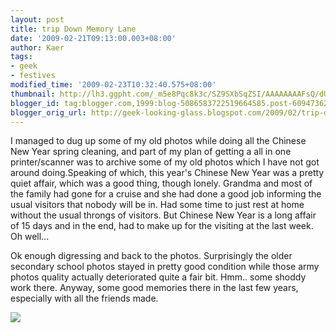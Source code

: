 ```yaml
---
layout: post
title: trip Down Memory Lane
date: '2009-02-21T09:13:00.003+08:00'
author: Kaer
tags:
- geek
- festives
modified_time: '2009-02-23T10:32:40.575+08:00'
thumbnail: http://lh3.ggpht.com/_m5e8Pqc8k3c/SZ9SXbSqZSI/AAAAAAAAFsQ/dUmw7B0p1QE/s72-c/Yearbook%20Collage.jpg
blogger_id: tag:blogger.com,1999:blog-5086583722519664585.post-6094736208856869457
blogger_orig_url: http://geek-looking-glass.blogspot.com/2009/02/trip-down-memory-lane.html
---
```


I managed to dug up some of my 
old photos while doing all the Chinese New Year spring cleaning, and part of 
my plan of getting a all in one printer/scanner was to archive some of my old 
photos which I have not got around doing.Speaking 
of which, this year's Chinese New Year was a pretty quiet affair, which was a 
good thing, though lonely. Grandma and most of the family had gone for a 
cruise and she had done a good job informing the usual visitors that nobody 
will be in. Had some time to just rest at home without the usual throngs of 
visitors. But Chinese New Year is a long affair of 15 days and in the end, had 
to make up for the visiting at the last week. Oh well... 
  

Ok enough digressing and back 
to the photos. Surprisingly the older secondary school photos stayed in pretty 
good condition while those army photos quality actually deteriorated quite a 
fair bit. Hmm.. some shoddy work there. Anyway, some good memories there in 
the last few years, especially with all the friends made. 
 
![](http://lh3.ggpht.com/_m5e8Pqc8k3c/SZ9SXbSqZSI/AAAAAAAAFsQ/dUmw7B0p1QE/s800/Yearbook%20Collage.jpg) 